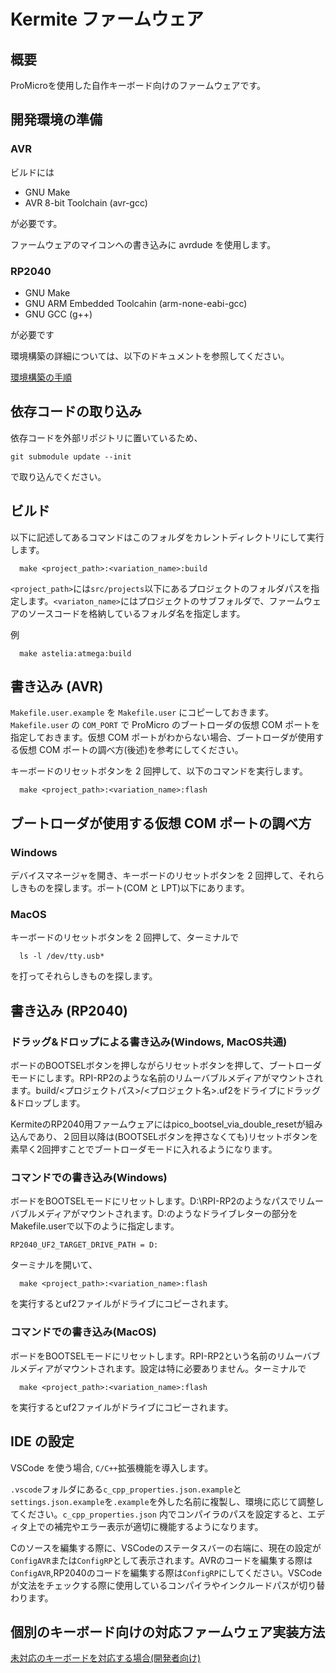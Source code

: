# Kermite ファームウェア
## 概要

ProMicroを使用した自作キーボード向けのファームウェアです。

## 開発環境の準備
### AVR

ビルドには

- GNU Make
- AVR 8-bit Toolchain (avr-gcc)

が必要です。

ファームウェアのマイコンへの書き込みに avrdude を使用します。
### RP2040

- GNU Make
- GNU ARM Embedded Toolcahin (arm-none-eabi-gcc)
- GNU GCC (g++)

が必要です

環境構築の詳細については、以下のドキュメントを参照してください。

[環境構築の手順](./docs/build_environment/index.md)


## 依存コードの取り込み

依存コードを外部リポジトリに置いているため、
```
git submodule update --init
```
で取り込んでください。
## ビルド

以下に記述してあるコマンドはこのフォルダをカレントディレクトリにして実行します。

```
  make <project_path>:<variation_name>:build
```

`<project_path>`には`src/projects`以下にあるプロジェクトのフォルダパスを指定します。`<variaton_name>`にはプロジェクトのサブフォルダで、ファームウェアのソースコードを格納しているフォルダ名を指定します。

例
```
  make astelia:atmega:build
```

## 書き込み (AVR)

`Makefile.user.example` を `Makefile.user` にコピーしておきます。
`Makefile.user` の `COM_PORT` で ProMicro のブートローダの仮想 COM ポートを指定しておきます。仮想 COM ポートがわからない場合、ブートローダが使用する仮想 COM ポートの調べ方(後述)を参考にしてください。

キーボードのリセットボタンを 2 回押して、以下のコマンドを実行します。

```
  make <project_path>:<variation_name>:flash
```

## ブートローダが使用する仮想 COM ポートの調べ方

### Windows

デバイスマネージャを開き、キーボードのリセットボタンを 2 回押して、それらしきものを探します。ポート(COM と LPT)以下にあります。

### MacOS

キーボードのリセットボタンを 2 回押して、ターミナルで

```
  ls -l /dev/tty.usb*
```

を打ってそれらしきものを探します。

## 書き込み (RP2040)
### ドラッグ&ドロップによる書き込み(Windows, MacOS共通)
ボードのBOOTSELボタンを押しながらリセットボタンを押して、ブートローダモードにします。RPI-RP2のような名前のリムーバブルメディアがマウントされます。build/<プロジェクトパス>/<プロジェクト名>.uf2をドライブにドラッグ&ドロップします。

KermiteのRP2040用ファームウェアにはpico_bootsel_via_double_resetが組み込んであり、２回目以降は(BOOTSELボタンを押さなくても)リセットボタンを素早く2回押すことでブートローダモードに入れるようになります。

### コマンドでの書き込み(Windows)

ボードをBOOTSELモードにリセットします。D:\RPI-RP2のようなパスでリムーバブルメディアがマウントされます。D:のようなドライブレターの部分をMakefile.userで以下のように指定します。
```
RP2040_UF2_TARGET_DRIVE_PATH = D:
```
ターミナルを開いて、
```
  make <project_path>:<variation_name>:flash
```
を実行するとuf2ファイルがドライブにコピーされます。

### コマンドでの書き込み(MacOS)
ボードをBOOTSELモードにリセットします。RPI-RP2という名前のリムーバブルメディアがマウントされます。設定は特に必要ありません。ターミナルで
``` 
  make <project_path>:<variation_name>:flash
```
を実行するとuf2ファイルがドライブにコピーされます。
## IDE の設定

VSCode を使う場合, `C/C++`拡張機能を導入します。


`.vscode`フォルダにある`c_cpp_properties.json.example`と`settings.json.example`を`.example`を外した名前に複製し、環境に応じて調整してください。`c_cpp_properties.json` 内でコンパイラのパスを設定すると、エディタ上での補完やエラー表示が適切に機能するようになります。

Cのソースを編集する際に、VSCodeのステータスバーの右端に、現在の設定が`ConfigAVR`または`ConfigRP`として表示されます。AVRのコードを編集する際は`ConfigAVR`,RP2040のコードを編集する際は`ConfigRP`にしてください。VSCodeが文法をチェックする際に使用しているコンパイラやインクルードパスが切り替わります。

## 個別のキーボード向けの対応ファームウェア実装方法

[未対応のキーボードを対応する場合(開発者向け)](./docs/developer_guide.md)

